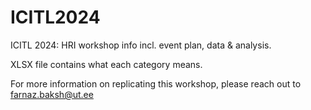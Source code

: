 # ICITL2024
ICITL 2024: HRI workshop info incl. event plan, data &amp; analysis.

XLSX file contains what each category means.

For more information on replicating this workshop, please reach out to farnaz.baksh@ut.ee
